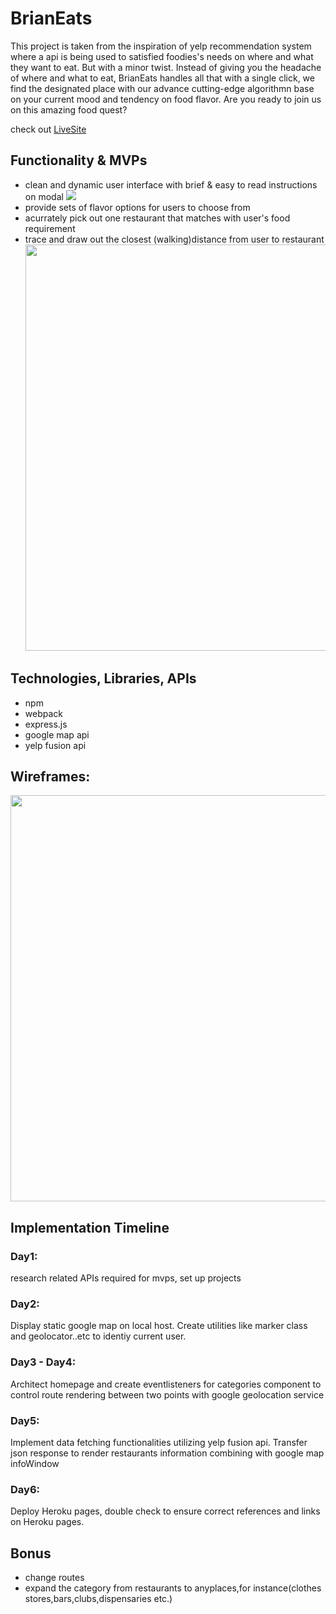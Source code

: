 # BrianEats
This project is taken from the inspiration of yelp recommendation system where a api is being used to satisfied foodies's
needs on where and what they want to eat. But with a minor twist. Instead of giving you the headache of where and what to eat, BrianEats handles all that with a single click, we find the designated place with our advance cutting-edge  algorithmn base on your current mood and tendency on food flavor. Are you ready to join us on this amazing food quest? 

check out <a href="https://brianeats.herokuapp.com/" target="_blank"> LiveSite </a>


<h2>Functionality & MVPs</h2>

- clean and dynamic user interface with brief & easy to read instructions on modal
![](https://github.com/Opengundumstyle/aa_javascript_project/blob/main/src/homepage.gif)
- provide sets of flavor options for users to choose from
- acurrately pick out one restaurant that matches with user's food requirement
- trace and draw out the closest (walking)distance from user to restaurant
  <img src="https://github.com/Opengundumstyle/aa_javascript_project/blob/main/src/BrianEatSnapShot.png" width="650px">

<h2>Technologies, Libraries, APIs</h2>

- npm
- webpack
- express.js
- google map api
- yelp fusion api

<h2> Wireframes:</h2>

 <img src="https://github.com/Opengundumstyle/aa_javascript_project/blob/main/user-interface.png" width="650px">
<h2>Implementation Timeline</h2>
<h3>Day1:</h3>
research related APIs required for mvps, set up projects
<h3>Day2:</h3>
Display static google map on local host. Create utilities like marker class and geolocator..etc  to identiy current user.
<h3>Day3 - Day4:</h3>
Architect homepage and create eventlisteners for categories component to control route rendering between two points with google geolocation service
<h3>Day5:</h3>
Implement data fetching functionalities utilizing yelp fusion api. Transfer json response to render restaurants information combining with google map infoWindow
<h3>Day6:</h3>
Deploy Heroku pages, double check to ensure correct references and links on Heroku pages.
<h2>Bonus</h2>

- change routes
- expand the category from restaurants to anyplaces,for instance(clothes stores,bars,clubs,dispensaries etc.)
